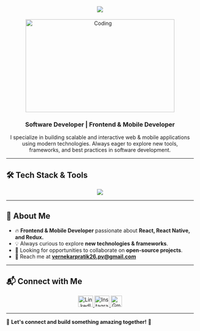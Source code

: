 <h1 align="center">
    <img src="https://readme-typing-svg.herokuapp.com/?font=Righteous&size=35&center=true&vCenter=true&width=500&height=70&duration=3000&lines=Hi+There!+👋;+I'm+Pratik+Vernekar!;"/>
</h1>

<p align="center">
  <img src="https://media.giphy.com/media/qgQUggAC3Pfv687qPC/giphy.gif" alt="Coding" width="400" height="250"/>
</p>

<h3 align="center">Software Developer | Frontend & Mobile Developer</h3>

<p align="center">
  I specialize in building scalable and interactive web & mobile applications using modern technologies.
  Always eager to explore new tools, frameworks, and best practices in software development.
</p>

---

## 🛠️ Tech Stack & Tools  
<div align="center">
    <img src="https://skillicons.dev/icons?i=react,redux,javascript,typescript,html,css,git,github,vscode" />
</div>

---

## 📌 About Me  
- 🔥 **Frontend & Mobile Developer** passionate about **React, React Native, and Redux.**  
- 💡 Always curious to explore **new technologies & frameworks**.  
- 🎯 Looking for opportunities to collaborate on **open-source projects**.  
- 📧 Reach me at **vernekarpratik26.pv@gmail.com**  

---

## 📬 Connect with Me  
<p align="center">
  <a href="https://linkedin.com/in/pratik-vernekar-7b036a170" target="_blank">
    <img src="https://raw.githubusercontent.com/rahuldkjain/github-profile-readme-generator/master/src/images/icons/Social/linked-in-alt.svg" alt="LinkedIn" height="30" width="40"/>
  </a>
  <a href="https://instagram.com/pratik._.vernekar" target="_blank">
    <img src="https://raw.githubusercontent.com/rahuldkjain/github-profile-readme-generator/master/src/images/icons/Social/instagram.svg" alt="Instagram" height="30" width="40"/>
  </a>
  <a href="mailto:vernekarpratik26.pv@gmail.com">
    <img src="https://img.shields.io/badge/Gmail-D14836?style=flat&logo=gmail&logoColor=white" alt="Gmail" height="30"/>
  </a>
</p>

---

🎯 **Let's connect and build something amazing together!** 🚀
